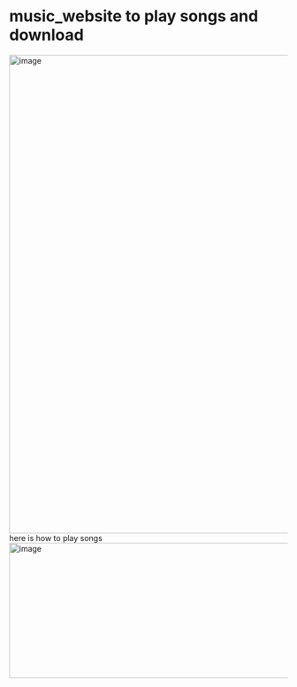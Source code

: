 # music_website to play songs and download
<img width="1919" height="866" alt="image" src="https://github.com/user-attachments/assets/fb8ddc38-4c4f-4f22-9fb9-fd4216830c84" />
here is how to play songs
<img width="572" height="245" alt="image" src="https://github.com/user-attachments/assets/7384823e-6692-404d-a30c-1ddcfced9fc8" />


